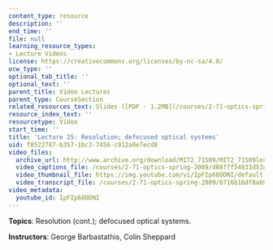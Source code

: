 ```yaml
---
content_type: resource
description: ''
end_time: ''
file: null
learning_resource_types:
- Lecture Videos
license: https://creativecommons.org/licenses/by-nc-sa/4.0/
ocw_type: ''
optional_tab_title: ''
optional_text: ''
parent_title: Video Lectures
parent_type: CourseSection
related_resources_text: Slides ([PDF - 1.2MB](/courses/2-71-optics-spring-2009/resources/mit2_71s09_lec25))
resource_index_text: ''
resourcetype: Video
start_time: ''
title: 'Lecture 25: Resolution; defocused optical systems'
uid: f8522787-b357-1bc3-7456-c912a0e7ecd8
video_files:
  archive_url: http://www.archive.org/download/MIT2_71S09/MIT2_71S09lec25_300k.mp4
  video_captions_file: /courses/2-71-optics-spring-2009/d88fff54831d53ae9f22a85d640d6b5c_IpFIp68ODNI.vtt
  video_thumbnail_file: https://img.youtube.com/vi/IpFIp68ODNI/default.jpg
  video_transcript_file: /courses/2-71-optics-spring-2009/8716b16df8ab929821dacc8013dcfd6e_IpFIp68ODNI.pdf
video_metadata:
  youtube_id: IpFIp68ODNI
---
```


**Topics**: Resolution (cont.); defocused optical systems.

**Instructors**: George Barbastathis, Colin Sheppard


